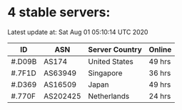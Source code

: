 # 4 stable servers:

Latest update at: Sat Aug 01 05:10:14 UTC 2020

| ID | ASN | Server Country | Online |
| -- | --- | -------------- | ------ |
| #.D09B | AS174 | United States | 49 hrs |
| #.7F1D | AS63949 | Singapore | 36 hrs |
| #.D369 | AS16509 | Japan | 49 hrs |
| #.770F | AS202425 | Netherlands | 24 hrs |

